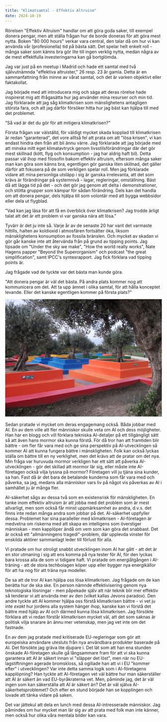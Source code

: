```yaml
---
title: "Klimatsamtal - Effektiv Altruism"
date: 2024-10-19
---
```


Rörelsen "Effektiv Altruism" handlar om att göra goda saker, till exempel donera pengar, men att ställa frågan hur de borde doneras för att göra mest nytta.
Boken "80 000 hours" verkar vara central, den talar då om hur vi kan använda vår (profesionella) tid på bästa sätt. Det spelar helt enkelt roll - många saker som känns bra gör lite till ingen verklig nytta, medan några av de mest effektfulla investeringarna kan gå bortglömda. 

Jag var just på en meetup i Madrid och hade ett samtal med två självutnämnda "effektiva altruister," 26 resp. 23 år gamla. Detta är en sammanfattning från minne av vårat samtal, och det är varken objektivt eller faktakollat.

Jag började med att introducera mig och säga att deras rörelse hade inspirerat mig att ifrågasätta hur jag använder mina resurser och min tid. 
Jag förklarade att jag såg klimatkrisen som mänslighetens antagligen största fara, och att jag därför försöker hitta hur jag bäst kan hjälpa till med det problemet.

"Så vad är det du gör för att mitigera klimatkrisen?"

Första frågan var välställd, för väldigt mycket skada kopplad till klimatkrisen är redan "garanterad", det vore alltså fel att prata om att "lösa krisen", vi kan endast hindra den från att bli ännu värre.
Jag förklarade att jag började med att minska mitt eget klimatavtryck genom livsstilsförändringar där det gör mest skillnad (kött, flyg och konsumption - jag har aldrig haft bil). Detta passar väl ihop med filosofin bakom effektiv altruism, eftersom många saker man kan göra som känns bra, egentligen gör ganska liten skillnad, det gäller därför att fokusera på de som verkligen spelar roll.
Men jag förklarade vidare att mina personliga utsläpp i sig är ganska irrelevanta, att det som krävs är förändringar på systemnivå - lagar, regleringar, omställning. Bäst då att lägga tid på det - och det gör jag genom att delta i demonstrationer, och stötta grupper som kämpar för sådan förändring. Dels kan det handla om att donera pengar, dels hjälpa till som volontär med att bygga webbsidor eller dela ut flygblad. 

"Vad kan jag läsa för att få en överblick över klimatkrisen? Jag trodde ärligt talat att det är ett problem vi var ganska nära att lösa."

Tyvärr är det ju inte så. Varje år av de senaste 20 har varit det varmaste hittills, halten av koldioxid i atmosfären fortsätter öka, liksom mänsklighetens konsumption av fossila bränslen. Och mycket av skadan vi gör går kanske inte att återvända från på grund av tipping points. Jag tipsade om "Under the sky we make", "How the world really works", Nate Hagens papper "Beyond the Superorganism" och podcast "the great simplification", samt IPCC's syntesrapport. Jag fick förklara vad tipping points är.

Jag frågade vad de tyckte var det bästa man kunde göra. 

"Att donera pengar är väl det bästa. På andra plats kommer nog att kommunicera om det. Att ta upp ämnet i olika samtal, för att hålla konceptet levande. Eller det kanske egentligen kommer på första plats?" 

![Olivträd i en park Madrid, där varje träd står i en pyramid som representerar ett sydamerikanskt land.](/assets/images/madrid-olives.jpg)

Sedan pratade vi mycket om deras engagemang också. Båda jobbar med AI. En av dem ville att fler människor skulle veta om AI och dess möjligheter. Han har en blogg och vill förklara tekniska AI-detaljer på ett tillgängligt sätt så att även hans mormor ska kunna förstå. För då tror han att framtiden blir bättre - om fler får vara med och ge sina perspektiv på AI-utvecklingen så kommer AI att kunna fungera bättre i mänskligheten. Folk kan också lyckas ställa om bättre till en ny verklighet, men det krävs att de pratar om det nya. Min fråga var huruvuda mormor verkligen har ett sätt att påverka AI-utvecklingen - gör det skillad att mormor lär sig, eller måste inte AI-företagen också vilja lyssna på mormor? Företagen vill ju tjäna sina kunder, sa han. Fast då är det bara de betalande kunderna som får vara med och påverka, sa jag, medans alla människor vars liv på något vis påverkas av AI i samhället ju är många fler.

AI-säkerhet sågs av dessa två som en existensrisk för mänskligheten. En tanke inom effektiv altruism är att jobba med det problem som är mest allvarligt, men som också får minst uppmärksamhet av andra, d.v.s. det finns inte redan många andra som jobbar på det. AI-säkerhet uppfyller dessa. Problemet har sina paralleller med klimatkrisen - AI-företagen är medvetna om riskerna med att skapa en intelligens som överstiger människan - men kapplöper ändå om vem som kan göra det snabbast. Det är också ett "allmänningens tragedi"-problem, där upplevda vinster för enskilda aktörer sammanlagt leder till förlust för alla. 

Vi pratade om hur otroligt snabbt utvecklingen inom AI har gått - att det är en stor utmaning i sig att ens komma på nya tester för AI, för den lyckas bara krossa alla de som vi tidigare haft. Vi pratade om energiåtgången i AI-träning - att de stora techbolagen köper upp eller bygger nya energikällor för att ha nog för att träna nya modeller. 

De sa att de tror AI kan hjälpa oss lösa klimatkrisen. Jag frågade om de kan berätta hur de ska ske. En person nämnde effektivisering genom nya teknologiska lösningar - men påpekade själv att när teknik blir mer effektiv så tenderar vi att använda mer av den (vilket kallas Jevons paradox). Den andre tyckte att AI kommer hjälpa oss förstå klimatkrisen bättre - vi vet ju inte _exakt_ hur jordens alla system hänger ihop, kanske kan vi förstå det bättre med hjälp av AI och därmed kunna lösa klimatkrisen. Jag försökte förklara att vi redan förstår klimatkrisen mycket väl, att det som saknas är politisk vilja snarare än ännu mer vetenskap, men jag vet inte om det fastnade.

En av dem jag pratade med kritiserade EU-regleringar som gör att europeiska användare utesluts från nya användbara produkter baserade på AI. Det försökte jag gräva lite djupare i. Det lät som att han ena stunden önskade AI-företagen skulle gå långsammare fram för att vi ska kunna garantera att AI är säkert innan vi "släpper det löst", men när nu EU-lagstiftningen agerade bromskloss, så ogillade han att vi i EU "kommer efter" i utvecklingen? Var inte detta samma logik som i AI-företagens kapplöpning? Han tyckte att AI-företagen vet väl bättre hur man säkerställer att AI är säkert än vad EU-byråkraterna vet. Men, påminde jag, det är väl ingen som kan säkerställa att AI är säkert än? Det är väl själva AI-säkerhetsproblemet? Och efter en stund började han se kopplingen och lovade att tänka vidare på saken.

Det var jättekul att dela en lunch med dessa AI-intresserade människor. Jag påmindes om hur mycket man lär sig av att prata med folk man inte känner, men också hur olika våra mentala bilder kan vara.




